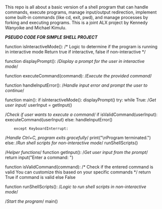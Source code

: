 This repo is all about a basic version of a shell program that can handle commands, execute programs, manage input/output redirection, implement some built-in commands (like cd, exit, pwd), and manage processes by forking and executing programs. This is a joint ALX project by Kennedy Wanyoike and Michael Kimulu.

***PSEUDO CODE FOR SIMPLE SHELL PROJECT***

function isInteractiveMode():
/*
 Logic to determine if the program is running in interactive mode
 Return true if interactive, false if non-interactive
 */

function displayPrompt():
/*Display a prompt for the user in interactive mode*/

function executeCommand(command):
/*Execute the provided command*/

function handleInputError():
/*Handle input error and prompt the user to continue*/

function main():
	if isInteractiveMode():
		displayPrompt()
		try:
			while True:
/*Get user input*/										                userInput = getInput() 

/*Check if user wants to execute a command*/
	if isValidCommand(userInput):
		executeCommand(userInput)
		else:
			handleInputError()

		except KeyboardInterrupt:
/*Handle Ctrl+C, program exits gracefully*/
		print("\nProgram terminated.")
		else:
/*Run shell scripts for non-interactive mode*/ 
runShellScripts()

/*Helper functions*/
function getInput():
  /*Get user input from the prompt*/
	return input("Enter a command: ")

function isValidCommand(command):
/*
  Check if the entered command is valid
  You can customize this based on your specific commands
  */
	return True if command is valid else False

function runShellScripts():
  /*Logic to run shell scripts in non-interactive mode*/

/*Start the program*/
main()

